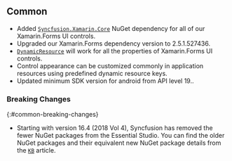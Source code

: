 ## Common

* Added [`Syncfusion.Xamarin.Core`](https://www.nuget.org/packages/Syncfusion.Xamarin.Core/) NuGet dependency for all of our Xamarin.Forms UI controls.
* Upgraded our Xamarin.Forms dependency version to 2.5.1.527436.
* [`DynamicResource`](https://docs.microsoft.com/en-us/dotnet/api/xamarin.forms.internals.dynamicresource?view=xamarin-forms) will work for all the properties of Xamarin.Forms UI controls.
* Control appearance can be customized commonly in application resources using predefined dynamic resource keys.
* Updated minimum SDK version for android from API level 19..

### Breaking Changes
{:#common-breaking-changes}

* Starting with version 16.4 (2018 Vol 4), Syncfusion has removed the fewer NuGet packages from the Essential Studio. You can find the older NuGet packages and their equivalent new NuGet package details from the [`KB`](https://www.syncfusion.com/kb/9337) article.